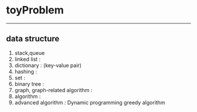 # toyProblem

----
## data structure

1. stack,queue
2. linked list : 
3. dictionary : (key-value pair)
4. hashing : 
5. set : 
6. binary tree : 
7. graph, graph-related algorithm : 
8. algorithm : 
9. advanced algorithm : Dynamic programming greedy algorithm
